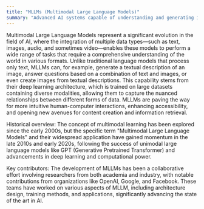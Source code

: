 ```yaml
---
title: "MLLMs (Multimodal Large Language Models)"
summary: "Advanced AI systems capable of understanding and generating information across different forms of data, such as text, images, and audio."
---
```

Multimodal Large Language Models represent a significant evolution in the field of AI, where the integration of multiple data types—such as text, images, audio, and sometimes video—enables these models to perform a wide range of tasks that require a comprehensive understanding of the world in various formats. Unlike traditional language models that process only text, MLLMs can, for example, generate a textual description of an image, answer questions based on a combination of text and images, or even create images from textual descriptions. This capability stems from their deep learning architecture, which is trained on large datasets containing diverse modalities, allowing them to capture the nuanced relationships between different forms of data. MLLMs are paving the way for more intuitive human-computer interactions, enhancing accessibility, and opening new avenues for content creation and information retrieval.

Historical overview: The concept of multimodal learning has been explored since the early 2000s, but the specific term "Multimodal Large Language Models" and their widespread application have gained momentum in the late 2010s and early 2020s, following the success of unimodal large language models like GPT (Generative Pretrained Transformer) and advancements in deep learning and computational power.

Key contributors: The development of MLLMs has been a collaborative effort involving researchers from both academia and industry, with notable contributions from organizations like OpenAI, Google, and Facebook. These teams have worked on various aspects of MLLM, including architecture design, training methods, and applications, significantly advancing the state of the art in AI.

